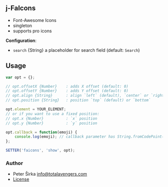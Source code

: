 ## j-FaIcons

- Font-Awesome Icons
- singleton
- supports pro icons

__Configuration__:

- `search` {String} a placeholder for search field (default: `Search`)

## Usage

```javascript
var opt = {};

// opt.offsetX {Number}    : adds X offset (default: 0)
// opt.offsetY {Number}    : adds Y offset (default: 0)
// opt.align {String}      : align `left` (default), `center` or `right`
// opt.position {String}   : position `top` (default) or `bottom`

opt.element = YOUR_ELEMENT;
// or if you want to use a fixed position:
// opt.x {Number}          : `x` position
// opt.y {Number}          : `y` position

opt.callback = function(emoji) {
	console.log(emoji); // callback parameter has String.fromCodePoint() value
};

SETTER('faicons', 'show', opt);
```


### Author

- Peter Širka <info@totalavengers.com>
- [License](https://www.totaljs.com/license/)